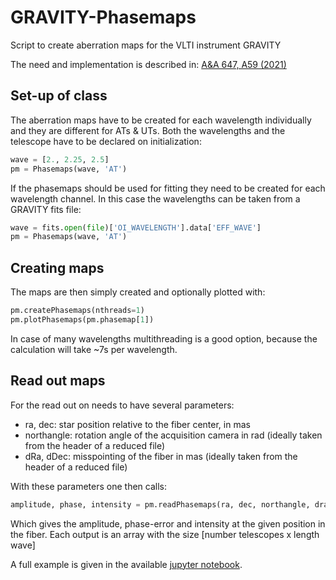 # GRAVITY-Phasemaps
Script to create aberration maps for the VLTI instrument GRAVITY

The need and implementation is described in: [A&A 647, A59 (2021)](https://www.aanda.org/articles/aa/pdf/2021/03/aa40208-20.pdf)


## Set-up of class
The aberration maps have to be created for each wavelength individually and they are different for ATs & UTs. Both the wavelengths and the telescope have to be declared on initialization:
```python
wave = [2., 2.25, 2.5]
pm = Phasemaps(wave, 'AT')
```

If the phasemaps should be used for fitting they need to be created for each wavelength channel. In this case the wavelengths can be taken from a GRAVITY fits file:
```python
wave = fits.open(file)['OI_WAVELENGTH'].data['EFF_WAVE']
pm = Phasemaps(wave, 'AT')
```

## Creating maps
The maps are then simply created and optionally plotted with:
```python
pm.createPhasemaps(nthreads=1)
pm.plotPhasemaps(pm.phasemap[1])
```
In case of many wavelengths multithreading is a good option, because the calculation will take ~7s per wavelength.

## Read out maps
For the read out on needs to have several parameters:
- ra, dec: star position relative to the fiber center, in mas
- northangle: rotation angle of the acquisition camera in rad (ideally taken from the header of a reduced file)
- dRa, dDec: misspointing of the fiber in mas (ideally taken from the header of a reduced file)

With these parameters one then calls:
```python
amplitude, phase, intensity = pm.readPhasemaps(ra, dec, northangle, dra, ddec)
```
Which gives the amplitude, phase-error and intensity at the given position in the fiber. Each output is an array with the size [number telescopes x length wave]


A full example is given in the available [jupyter notebook](https://github.com/widmannf/GRAVITY-Phasemaps/blob/main/CreatePhasemaps.ipynb).
